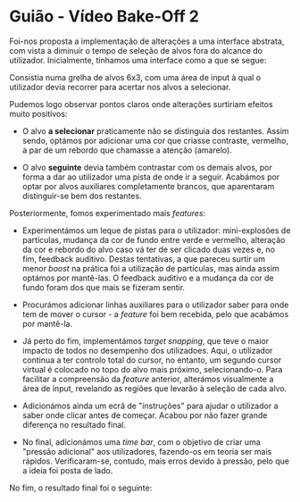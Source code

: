 # Guião - Vídeo Bake-Off 2

Foi-nos proposta a implementação de alterações a uma interface abstrata, com vista a diminuir o tempo de seleção de alvos fora do alcance do utilizador. Inicialmente, tinhamos uma interface como a que se segue:

<!-- imagem a passar -->

Consistia numa grelha de alvos 6x3, com uma área de input à qual o utilizador devia recorrer para acertar nos alvos a selecionar.

Pudemos logo observar pontos claros onde alterações surtiriam efeitos muito positivos:

<!-- as imagens relativas a cada feature devem estar a passar, bem como stats ig -->

- O alvo **a selecionar** praticamente não se distinguia dos restantes. Assim sendo, optámos por adicionar uma cor que criasse contraste, vermelho, a par de um rebordo que chamasse a atenção (amarelo).

- O alvo **seguinte** devia também contrastar com os demais alvos, por forma a dar ao utilizador uma pista de onde ir a seguir. Acabámos por optar por alvos auxiliares completamente brancos, que aparentaram distinguir-se bem dos restantes.

<!-- todo - next_target_dim_color - feature removida -->

Posteriormente, fomos experimentado mais _features_:

- Experimentámos um leque de pistas para o utilizador: mini-explosões de partículas, mudança da cor de fundo entre verde e vermelho, alteração da cor e rebordo do alvo caso vá ter de ser clicado duas vezes e, no fim, feedback auditivo. Destas tentativas, a que pareceu surtir um menor _boost_ na prática foi a utilização de partículas, mas ainda assim optámos por mantê-las. O feedback auditivo e a mudança da cor de fundo foram dos que mais se fizeram sentir.

- Procurámos adicionar linhas auxiliares para o utilizador saber para onde tem de mover o cursor - a _feature_ foi bem recebida, pelo que acabámos por mantê-la.

- Já perto do fim, implementámos _target snapping_, que teve o maior impacto de todos no desempenho dos utilizadoes. Aqui, o utilizador continua a ter controlo total do cursor, no entanto, um segundo cursor virtual é colocado no topo do alvo mais próximo, selecionando-o. Para facilitar a compreensão da _feature_ anterior, alterámos visualmente a área de input, revelando as regiões que levarão à seleção de cada alvo.

- Adicionámos ainda um ecrã de "instruções" para ajudar o utilizador a saber onde clicar antes de começar. Acabou por não fazer grande diferença no resultado final.
  
- No final, adicionámos uma _time bar_, com o objetivo de criar uma "pressão adicional" aos utilizadores, fazendo-os em teoria ser mais rápidos. Verificaram-se, contudo, mais erros devido à pressão, pelo que a ideia foi posta de lado.

No fim, o resultado final foi o seguinte:

<!-- passa-se uma attempt completa na versão final e listagem das features incluídas -->
